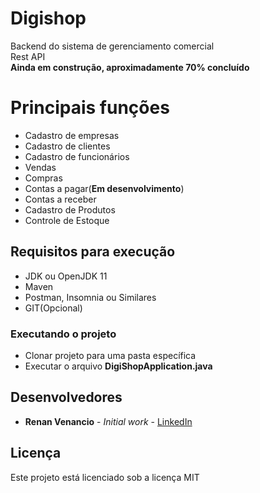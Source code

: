 # Digishop

Backend do sistema de gerenciamento comercial </br>
Rest API </br>
**Ainda em construção, aproximadamente 70% concluído**

# Principais funções

* Cadastro de empresas
* Cadastro de clientes
* Cadastro de funcionários
* Vendas
* Compras
* Contas a pagar(**Em desenvolvimento**)
* Contas a receber
* Cadastro de Produtos
* Controle de Estoque

## Requisitos para execução

* JDK ou OpenJDK 11
* Maven
* Postman, Insomnia ou Similares
* GIT(Opcional)

### Executando o projeto

* Clonar projeto para uma pasta específica
* Executar o arquivo **DigiShopApplication.java**

## Desenvolvedores

* **Renan Venancio** - *Initial work* - [LinkedIn](https://www.linkedin.com/in/renan-ven%C3%A2ncio-176674175/)

## Licença

Este projeto está licenciado sob a licença MIT
